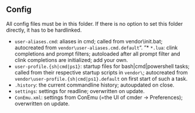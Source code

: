 ## Config

All config files must be in this folder. If there is no option to set this folder 
directly, it has to be hardlinked.

* `user-aliases.cmd`: aliases in cmd; called from vendor\init.bat; autocreated from
`vendor\user-aliases.cmd.default`“.
”* `*.lua`: clink completions and prompt filters; autoloaded after all
  prompt filter and clink completions are initialized; add your own.
* `user-profile.{sh|cmd|ps1}`: startup files for bash|cmd|powershell tasks; called from their
  respective startup scripts in `vendor\`; autocreated from
  `vendor\user-profile.{sh|cmd|ps1}.default` on first start of such a task.
* `.history`: the current commandline history; autoupdated on close.
* `settings`: settings for readline; overwritten on update.
* `ConEmu.xml`: settings from ConEmu (=the UI of cmder -> Preferences); overwritten on update.
